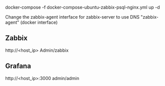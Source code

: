 docker-compose -f docker-compose-ubuntu-zabbix-psql-nginx.yml up -d

Change the zabbix-agent interface for zabbix-server to use DNS "zabbix-agent" (docker interface)

## Zabbix
http://<host_ip>
Admin/zabbix

## Grafana
http://<host_ip>:3000
admin/admin
